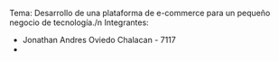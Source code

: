 Tema: Desarrollo de una plataforma de e-commerce para un pequeño negocio de tecnología./n
Integrantes:
 - Jonathan Andres Oviedo Chalacan - 7117 
 - 
